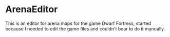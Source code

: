 # ArenaEditor

This is an editor for arena maps for the game Dwarf Fortress, started because I needed to edit the game files and couldn't bear to do it manually.

